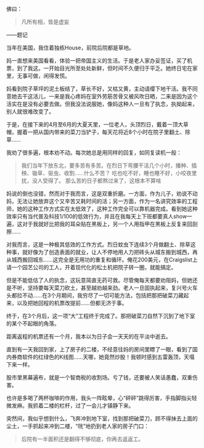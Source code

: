 佛曰：
> 凡所有相，皆是虚妄

——题记

当年在美国，我住着独栋House，前院后院都是草地。

妈一直想来美国看看，体验一把帝国主义的生活。于是老人家办妥签证，买了机票，到了我这。一开始目光所至处处新鲜，但时间不久便归于平乏。她终日宅在家里，无事可做，闲得发慌。

妈看到院子草坪的泥土板结了，草长不好，又枯又黄，主动请缨下地干活。我不同意她去干这活儿，一来是我心疼妈在室外劳筋苦骨又被风吹日晒，二来是因为这个活实在是没有必要去做。但我没法说服她，像妈这种人一旦有了执念，执拗起来，别人就很难改变了。

于是，在接下来的4月至6月的大夏天里，一位老人，头顶烈日，戴着一顶大草帽，握着一把从国内带来的菜刀当铲子，每天花将近8个小时在院子里翻土、除草……

我劝了很多遍，根本劝不动。每次她总是用同样的回复，如同复读机一般：

> 我们当年下放东北，要多苦有多苦。在烈日下弯腰干活几个小时，播种、插秧、锄草、驱虫、收割……什么不苦？
> 吃也吃不好，睡也睡不好，小咬夜里扰，没人受得了。
> 那么苦的日子都熬过来了，这根本不算啥

妈说的倒也没错，然而对于我而言，这是双重折磨。一方面，作为儿子，劝说不动妈，无法让她放弃这个又辛苦又耗时间的活；另一方面，作为一名讲究效率的工程师，她的这种工作方式实在太低效了，这种工作完全可以靠机器完成。看到她这种效率只有当代普及科技1/100的低效行为，并且在我每天上下班都要真人show一遍，这对于我就好比把我的耳朵贴在黑板上，另一个人用指甲在黑板上反复来回刮擦……

对我而言，这是一种极其低效的工作方式。烈日蚊虫下连续3个月做翻土、除草这种事，就好像为了创造表面的就业，让人不停地用人力把砖头从城东搬到城西，再从城西搬回城东……这完全是无用功的重复和循环。俺花200美元，在Craigslist上请一个园艺公司的工人，开着现代化的松土机把院子转一圈，就能搞定。

但是不能低估了人的执念，这玩意简直无药可救。尽管俺每天都要劝阻妈，但她还是不听，坚持要每天菜刀砍土，甚至越劝越来劲。老人一旦固执起来，复兴号火车头都拉不动……在3个月期间，我穷尽了一切可能方法，包括把那把破菜刀藏起来，以及把她回程的机票改提前……但都无济于事。

终于，在3个月后，这一项“大”工程终于完成了。那把破菜刀自然下沉到了地下室的某个不起眼的角落。

距离返程的机票还有一个月，我本以为日子会一天天的在平淡中逝去。

直到有一天我回到家，上了房子的二楼，不经意往妈的房间里瞟了一眼，看到了国内券商软件的红绿色的K线图……天哪，她竟然炒股！我顿时感到五雷轰顶，天塌下来一样。

股市里黑幕遍布，就是一个智商税的收割场。亏了钱，还要被人笑话愚蠢，双重伤害。

也许是多喝了两杯咖啡的作用，我头一阵眩晕，心“砰砰”跳得厉害，手指脚指尖轻微发麻。我抓着二楼的栏杆，过了一会儿才镇静下来。

突然间，我似乎想到什么，飞奔冲到地下室，找到那把破菜刀，顾不得抹去上面的尘土，一手抓起来冲到二楼，“咣”地扔到老人家的房子门口：

> 后院有一半面积还是翻得不够彻底，你再去返返工。
